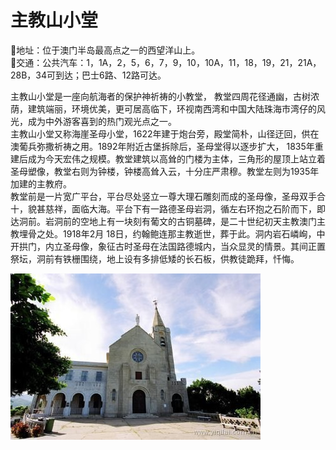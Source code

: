 # 主教山小堂  
📌地址：位于澳门半岛最高点之一的西望洋山上。   
🚌交通：公共汽车：1，1A，2，5，6，7，9，10，10A，11，18，19，21，21A，28B，34可到达；巴士6路、12路可达。   
  
 主教山小堂是一座向航海者的保护神祈祷的小教堂， 教堂四周花径通幽，古树浓荫，建筑端丽，环境优美，更可居高临下，环视南西湾和中国大陆珠海市湾仔的风光，成为中外游客喜到的热门观光点之一。   
主教山小堂又称海崖圣母小堂，1622年建于炮台旁，殿堂简朴，山径迂回，供在澳葡兵弥撒祈祷之用。1892年附近古堡拆除后，圣母堂得以逐步扩大， 1835年重建后成为今天宏伟之规模。教堂建筑以高耸的门楼为主体，三角形的屋顶上站立着圣母塑像，教堂右则为钟楼，钟楼高耸入云，十分庄严肃穆。教堂左则为1935年加建的主教府。   
教堂前是一片宽广平台，平台尽处竖立一尊大理石雕刻而成的圣母像，圣母双手合十，貌甚慈祥，面临大海。平台下有一路德圣母岩洞，循左右环抱之石阶而下，即达洞前。岩洞前的空地上有一块刻有葡文的古铜墓碑，是二十世纪初天主教澳门主教埋骨之处。1918年2月 18日，约翰鲍连那主教逝世，葬于此。洞内岩石嶙峋，中开拱门，内立圣母像，象征古时圣母在法国路德城内，当众显灵的情景。其间正置祭坛，洞前有铁栅围绕，地上设有多排低矮的长石板，供教徒跪拜，忏悔。   
  
![](https://raw.githubusercontent.com/szqq0512/Pic/main/img/202201212104112.png)  